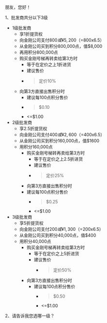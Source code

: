 朋友，您好！

1、批发商共分以下3级

- 1级批发商 
  - 享1折提货权
  - 向金刚公司支付$800或¥5,200（=$800x6.5）
  - 从金刚公司买到积分800,000点，值$8,000
  - 再用积分800,000点
  - 购买金刚号梯再转卖给第3方时
    - 等于在定价之上1折进货
    - 建议售价
    - >定价10%
  - 向第3方直接出售积分时
    - 建议每100点积分售价
    - >$0.10
    - <=$1.00<br>
- 2级批发商 
  - 享2.5折提货权
  - 向金刚公司支付$400或¥2,600（=$400x6.5）
  - 从金刚公司买到积分160,000点，值$1600
  - 用积分160,000点
    - 购买金刚号梯转再卖给第3方时
      - 等于在定价之上2.5折进货
      - 建议售价
      - >定价25%
    - 向第3方直接出售积分时
    - 建议每100点积分售价
      - >$0.25
      - <=$1.00<br>
- 3级批发商 
  - 享5折提货权
  - 向金刚公司支付$200或¥1,300（=$200x6.5）
  - 从金刚公司买到积分40,000点，值$400
  - 用积分40,000点
    - 购买金刚号梯再转卖给第3方时
      - 等于在定价之上5折进货
      - 建议售价
        - >定价50%
    - 向第3方直接出售积分时
      - 建议每100点积分售价
        - >$0.50
        - <=$1.00 <br>


2、请告诉我您选哪一级？





